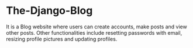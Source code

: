 # The-Django-Blog
It is a Blog website where users can create accounts, make posts and view other posts. Other functionalities include resetting passwords with email, resizing profile pictures and updating profiles.
